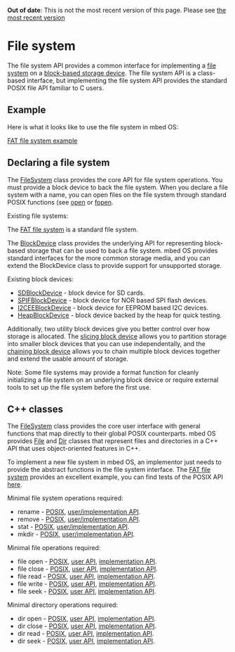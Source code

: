 <span class="warnings">**Out of date**: This is not the most recent version of this page. Please see [the most recent version](https://os.mbed.com/docs/latest/reference/filesystem.html)</span>
# File system

The file system API provides a common interface for implementing a [file system](https://en.wikipedia.org/wiki/File_system) on a [block-based storage device](block_device.md). The file system API is a class-based interface, but implementing the file system API provides the standard POSIX file API familiar to C users.

## Example

Here is what it looks like to use the file system in mbed OS:

[FAT file system example](https://github.com/armmbed/mbed-os-example-fat-filesystem)

## Declaring a file system

The [FileSystem](https://github.com/ARMmbed/mbed-os/blob/master/features/filesystem/FileSystem.h) class provides the core API for file system operations. You must provide a block device to back the file system. When you declare a file system with a name, you can open files on the file system through standard POSIX functions (see [open](http://pubs.opengroup.org/onlinepubs/009695399/functions/open.html) or [fopen](http://pubs.opengroup.org/onlinepubs/9699919799/functions/fopen.html).

Existing file systems:

The [FAT file system](https://github.com/ARMmbed/mbed-os/tree/master/features/filesystem/fat) is a standard file system.

The [BlockDevice](https://github.com/ARMmbed/mbed-os/blob/master/features/filesystem/bd/BlockDevice.h) class provides the underlying API for representing block-based storage that can be used to back a file system. mbed OS provides standard interfaces for the more common storage media, and you can extend the BlockDevice class to provide support for unsupported storage.

Existing block devices:

- [SDBlockDevice](https://github.com/armmbed/sd-driver) - block device for SD cards.
- [SPIFBlockDevice](https://github.com/armmbed/spiflash-driver) - block device for NOR based SPI flash devices.
- [I2CEEBlockDevice](https://github.com/armmbed/i2ceeprom-driver) - block device for EEPROM based I2C devices.
- [HeapBlockDevice](https://github.com/ARMmbed/mbed-os/blob/master/features/filesystem/bd/HeapBlockDevice.h) - block device backed by the heap for quick testing.

Additionally, two utility block devices give you better control over how storage is allocated. The [slicing block device](https://github.com/ARMmbed/mbed-os/blob/master/features/filesystem/bd/SlicingBlockDevice.h) allows you to partition storage into smaller block devices that you can use independentally, and the [chaining block device](https://github.com/ARMmbed/mbed-os/blob/master/features/filesystem/bd/ChainingBlockDevice.h) allows you to chain multiple block devices together and extend the usable amount of storage.

Note: Some file systems may provide a format function for cleanly initializing a file system on an underlying block device or require external tools to set up the file system before the first use.

## C++ classes

The [FileSystem](https://github.com/ARMmbed/mbed-os/blob/master/features/filesystem/FileSystem.h) class provides the core user interface with general functions that map directly to their global POSIX counterparts. mbed OS provides [File](https://github.com/ARMmbed/mbed-os/blob/master/features/filesystem/File.h) and [Dir](https://github.com/ARMmbed/mbed-os/blob/master/features/filesystem/Dir.h) classes that represent files and directories in a C++ API that uses object-oriented features in C++.

To implement a new file system in mbed OS, an implementor just needs to provide the abstract functions in the file system interface. The [FAT file system](https://github.com/ARMmbed/mbed-os/blob/master/features/filesystem/fat/FATFileSystem.cpp) provides an excellent example, you can find tests of the POSIX API [here](https://github.com/ARMmbed/sd-driver/tree/master/features/TESTS/filesystem).

Minimal file system operations required:

- rename - [POSIX](http://pubs.opengroup.org/onlinepubs/009695399/functions/rename.html), [user/implementation API](https://github.com/ARMmbed/mbed-os/blob/master/features/filesystem/FileSystem.h#L75).
- remove - [POSIX](http://pubs.opengroup.org/onlinepubs/009695399/functions/remove.html), [user/implementation API](https://github.com/ARMmbed/mbed-os/blob/master/features/filesystem/FileSystem.h#L67).
- stat - [POSIX](http://pubs.opengroup.org/onlinepubs/009695399/functions/stat.html), [user/implementation API](https://github.com/ARMmbed/mbed-os/blob/master/features/filesystem/FileSystem.h#L83).
- mkdir - [POSIX](http://pubs.opengroup.org/onlinepubs/9699919799/functions/mkdir.html), [user/implementation API](https://github.com/ARMmbed/mbed-os/blob/master/features/filesystem/FileSystem.h#L91).

Minimal file operations required:

- file open - [POSIX](http://pubs.opengroup.org/onlinepubs/9699919799/functions/open.html), [user API](https://github.com/ARMmbed/mbed-os/blob/master/features/filesystem/File.h#L63), [implementation API](https://github.com/ARMmbed/mbed-os/blob/master/features/filesystem/FileSystem.h#L105).
- file close - [POSIX](http://pubs.opengroup.org/onlinepubs/9699919799/functions/close.html), [user API](https://github.com/ARMmbed/mbed-os/blob/master/features/filesystem/File.h#L69), [implementation API](https://github.com/ARMmbed/mbed-os/blob/master/features/filesystem/FileSystem.h#L112).
- file read - [POSIX](http://pubs.opengroup.org/onlinepubs/9699919799/functions/read.html), [user API](https://github.com/ARMmbed/mbed-os/blob/master/features/filesystem/File.h#L78), [implementation API](https://github.com/ARMmbed/mbed-os/blob/master/features/filesystem/FileSystem.h#L121).
- file write - [POSIX](http://pubs.opengroup.org/onlinepubs/9699919799/functions/write.html), [user API](https://github.com/ARMmbed/mbed-os/blob/master/features/filesystem/File.h#L86), [implementation API](https://github.com/ARMmbed/mbed-os/blob/master/features/filesystem/FileSystem.h#L130).
- file seek - [POSIX](http://pubs.opengroup.org/onlinepubs/9699919799/functions/lseek.html), [user API](https://github.com/ARMmbed/mbed-os/blob/master/features/filesystem/File.h#L109), [implementation API](https://github.com/ARMmbed/mbed-os/blob/master/features/filesystem/FileSystem.h#L157).

Minimal directory operations required:

- dir open - [POSIX](http://pubs.opengroup.org/onlinepubs/9699919799/functions/opendir.html), [user API](https://github.com/ARMmbed/mbed-os/blob/master/features/filesystem/Dir.h#L56), [implementation API](https://github.com/ARMmbed/mbed-os/blob/master/features/filesystem/FileSystem.h#L186).
- dir close - [POSIX](http://pubs.opengroup.org/onlinepubs/9699919799/functions/closedir.html), [user API](https://github.com/ARMmbed/mbed-os/blob/master/features/filesystem/Dir.h#L62), [implementation API](https://github.com/ARMmbed/mbed-os/blob/master/features/filesystem/FileSystem.h#L193).
- dir read - [POSIX](http://pubs.opengroup.org/onlinepubs/9699919799/functions/readdir.html), [user API](https://github.com/ARMmbed/mbed-os/blob/master/features/filesystem/Dir.h#L70), [implementation API](https://github.com/ARMmbed/mbed-os/blob/master/features/filesystem/FileSystem.h#L201).
- dir seek - [POSIX](http://pubs.opengroup.org/onlinepubs/9699919799/functions/seekdir.html), [user API](https://github.com/ARMmbed/mbed-os/blob/master/features/filesystem/Dir.h#L77), [implementation API](https://github.com/ARMmbed/mbed-os/blob/master/features/filesystem/FileSystem.h#L209).
